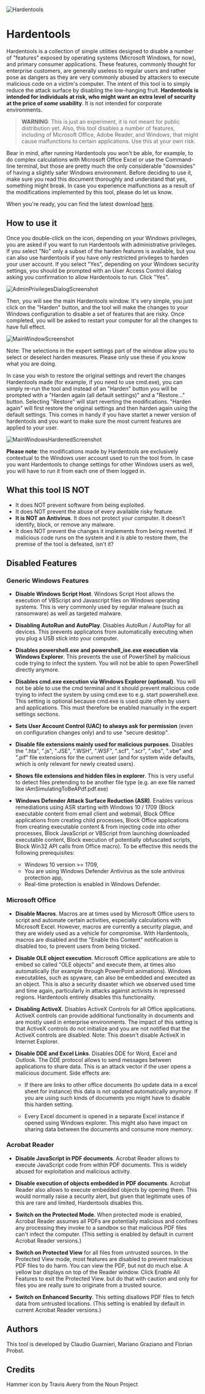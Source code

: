 ![Hardentools](https://github.com/securitywithoutborders/hardentools/raw/master/graphics/icon@128.png)

# Hardentools

Hardentools is a collection of simple utilities designed to disable a number of "features" exposed by operating systems (Microsoft Windows, for now), and primary consumer applications. These features, commonly thought for enterprise customers, are generally useless to regular users and rather pose as dangers as they are very commonly abused by attackers to execute malicious code on a victim's computer. The intent of this tool is to simply reduce the attack surface by disabling the low-hanging fruit. **Hardentools is intended for individuals at risk, who might want an extra level of security at the price of *some* usability**. It is not intended for corporate environments.

> **WARNING**: This is just an experiment, it is not meant for public distribution yet. Also, this tool disables a number of features, including of Microsoft Office, Adobe Reader, and Windows, that might cause malfunctions to certain applications. Use this at your own risk.

Bear in mind, after running Hardentools you won't be able, for example, to do complex calculations with Microsoft Office Excel or use the Command-line terminal, but those are pretty much the only considerable "downsides" of having a slightly safer Windows environment. Before deciding to use it, make sure you read this document thoroughly and understand that yes, something might break. In case you experience malfunctions as a result of the modifications implemented by this tool, please do let us know.

When you're ready, you can find the latest download [here](https://github.com/securitywithoutborders/hardentools/releases).

## How to use it

Once you double-click on the icon, depending on your Windows privileges, you are asked if you want to run Hardentools with administrative privileges. If you select "No" only a subset of the harden features is available, but you can also use hardentools if you have only restricted privileges to harden your user account. If you select "Yes", depending on your Windows security settings, you should be prompted with an User Access Control dialog asking you confirmation to allow Hardentools to run. Click "Yes".

![AdminPrivilegesDialogScreenshot](./graphics/AdminPrivDialog.jpg)

Then, you will see the main Hardentools window. It's very simple, you just click on the "Harden" button, and the tool will make the changes to your Windows configuration to disable a set of features that are risky. Once completed, you will be asked to restart your computer for all the changes to have full effect.

![MainWindowScreenshot](./graphics/MainWindow.jpg)

Note: The selections in the expert settings part of the window allow you to select or deselect harden measures. Please only use these if you know what you are doing.

In case you wish to restore the original settings and revert the changes Hardentools made (for example, if you need to use cmd.exe), you can simply re-run the tool and instead of an "Harden" button you will be prompted with a "Harden again (all default settings)" and a "Restore..." button. Selecting "Restore" will start reverting the modifications. "Harden again" will first restore the original settings and then harden again using the default settings. This comes in handy if you have startet a newer version of hardentools and you want to make sure the most current features are applied to your user.

![MainWindowsHardenedScreenshot](./graphics/AlreadyHardened.jpg)

**Please note**: the modifications made by Hardentools are exclusively contextual to the Windows user account used to run the tool from. In case you want Hardentools to change settings for other Windows users as well, you will have to run it from each one of them logged in.

## What this tool IS NOT

- It does NOT prevent software from being exploited.
- It does NOT prevent the abuse of every available risky feature.
- **It is NOT an Antivirus**. It does not protect your computer. It doesn't identify, block, or remove any malware.
- It does NOT prevent the changes it implements from being reverted. If malicious code runs on the system and it is able to restore them, the premise of the tool is defeated, isn't it?


## Disabled Features

### Generic Windows Features

- **Disable Windows Script Host**. Windows Script Host allows the execution of VBScript and Javascript files on Windows operating systems. This is very commonly used by regular malware (such as ransomware) as well as targeted malware.

- **Disabling AutoRun and AutoPlay**. Disables AutoRun / AutoPlay for all devices. This prevents applicatons from automatically executing when you plug a USB stick into your computer.

- **Disables powershell.exe and powershell_ise.exe execution via Windows Explorer**. This prevents the use of PowerShell by malicious code trying to infect the system. You will not be able to open PowerShell directly anymore. 

- **Disables cmd.exe execution via Windows Explorer (optional)**. You will not be able to use the cmd terminal and it should prevent malicious code trying to infect the system by using cmd.exe to e.g. start powershell.exe. This setting is optional because cmd.exe is used quite often by users and applications. This must therefore be enabled manually in the expert settings sections.

- **Sets User Account Control (UAC) to always ask for permission** (even on configuration changes only) and to use "secure desktop".

- **Disable file extensions mainly used for malicious purposes**. Disables the ".hta", ".js", ".JSE", ".WSH", ".WSF", ".scf", ".scr", ".vbs", ".vbe" and ".pif" file extensions for the current user (and for system wide defaults, which is only relevant for newly created users).

- **Shows file extensions and hidden files in explorer**. This is very useful to detect files pretending to be another file type (e.g. an exe file named like iAmSimulatingToBeAPdf.pdf.exe)

- **Windows Defender Attack Surface Reduction (ASR)**. Enables various remediations using ASR starting with Windows 10 / 1709 (Block executable content from email client and webmail, Block Office applications from creating child processes, Block Office applications from creating executable content & from injecting code into other processes, Block JavaScript or VBScript from launching downloaded executable content, Block execution of potentially obfuscated scripts, Block Win32 API calls from Office macro). To be effective this needs the following prerequisites:

  - Windows 10 version >= 1709,
  - You are using Windows Defender Antivirus as the sole antivirus protection app,
  - Real-time protection is enabled in Windows Defender.

### Microsoft Office

- **Disable Macros**. Macros are at times used by Microsoft Office users to script and automate certain activities, especially calculations with Microsoft Excel. However, macros are currently a security plague, and they are widely used as a vehicle for compromise. With Hardentools, macros are disabled and the "Enable this Content" notification is disabled too, to prevent users from being tricked.

- **Disable OLE object execution**. Microsoft Office applications are able to embed so called "OLE objects" and execute them, at times also automatically (for example through PowerPoint animations). Windows executables, such as spyware, can also be embedded and executed as an object. This is also a security disaster which we observed used time and time again, particularly in attacks against activists in repressed regions. Hardentools entirely disables this functionality.

- **Disabling ActiveX**. Disables ActiveX Controls for all Office applications. ActiveX controls can provide additional functionality in documents and are mostly used in enterprise environments. The impact of this setting is that ActiveX controls do not initialize and you are not notified that the ActiveX controls are disabled. Note: This doesn't disable ActiveX in Internet Explorer.

- **Disable DDE and Excel Links**. Disables DDE for Word, Excel and Outlook. The DDE protocol allows to send messages between applications to share data. This is an attack vector if the user opens a malicious document. Side effects are:

  - If there are links to other office documents (to update data in a excel sheet for instance) this data is not updated automatically anymory. If you are using such kinds of documents you might have to disable this harden setting.

  - Every Excel document is opened in a separate Excel instance if opened using Windows explorer. This might also have impact on sharing data between the documents and consume more memory.

### Acrobat Reader

- **Disable JavaScript in PDF documents**. Acrobat Reader allows to execute JavaScript code from within PDF documents. This is widely abused for exploitation and malicious activity.

- **Disable execution of objects embedded in PDF documents**. Acrobat Reader also allows to execute embedded objects by opening them. This would normally raise a security alert, but given that legitimate uses of this are rare and limited, Hardentools disables this.

- **Switch on the Protected Mode**. When protected mode is enabled, Acrobat Reader assumes all PDFs are potentially malicious and confines any processing they invoke to a sandbox so that malicious PDF files can't infect the computer. (This setting is enabled by default in current Acrobat Reader versions.)

- **Switch on Protected View** for all files from untrusted sources. In the Protected View mode, most features are disabled to prevent malicious PDF files to do harm. You can view the PDF, but not do much else. A yellow bar displays on top of the Reader window. Click Enable All Features to exit the Protected View. but do that with caution and only for files you are really sure to originate from a trusted source.  

- **Switch on Enhanced Security**. This setting disallows PDF files to fetch data from untrusted locations. (This setting is enabled by default in current Acrobat Reader versions.)


## Authors

This tool is developed by Claudio Guarnieri, Mariano Graziano and Florian Probst.

## Credits

Hammer icon by Travis Avery from the Noun Project
